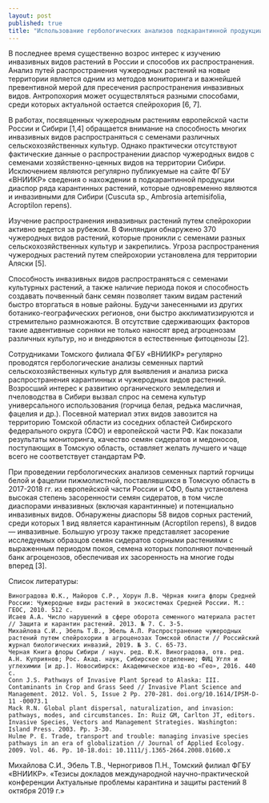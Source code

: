 ```yaml
---
layout: post
published: true
title: "Использование гербологических анализов подкарантинной продукции с целью изучения инвазивных растений"
---
```


В последнее время существенно возрос интерес к изучению инвазивных видов растений в России и способов их распространения. Анализ путей распространения чужеродных растений на новые территории является одним из методов мониторинга и важнейшей превентивной мерой для пресечения распространения инвазивных видов. Антропохория может осуществляться разными способами, среди которых актуальной остается спейрохория [6, 7].

В работах, посвященных чужеродным растениям европейской части России и Сибири [1,4] обращается внимание на способность многих инвазивных видов распространяться с семенами различных сельскохозяйственных культур. Однако практически отсутствуют фактические данные о распространении диаспор чужеродных видов с семенами хозяйственно-ценных видов на территории Сибири. Исключением являются регулярно публикуемые на сайте ФГБУ «ВНИИКР» сведения о нахождении в подкарантинной продукции диаспор ряда карантинных растений, которые одновременно являются и инвазивными для Сибири (Cuscuta sp., Ambrosia artemisifolia, Acroptilon repens).

Изучение распространения инвазивных растений путем спейрохории активно ведется за рубежом. В Финляндии обнаружено 370 чужеродных видов растений, которые проникли с семенами разных сельскохозяйственных культур и закрепились. Угроза распространения чужеродных растений путем спейрохории установлена для территории Аляски [5].

Способность инвазивных видов распространяться с семенами культурных растений, а также наличие периода покоя и способность создавать почвенный банк семян позволяет таким видам растений быстро вторгаться в новые районы. Будучи занесенными из других ботанико-географических регионов, они быстро акклиматизируются и стремительно размножаются. В отсутствие сдерживающих факторов такие адвентивные сорняки не только наносят вред агроценозам различных культур, но и внедряются в естественные фитоценозы [2].

Сотрудниками Томского филиала ФГБУ «ВНИИКР» регулярно проводятся гербологические анализы семенных партий сельскохозяйственных культур для выявления и анализа риска распространения карантинных и чужеродных видов растений. Возросший интерес к развитию органического земледелия и пчеловодства в Сибири вызвал спрос на семена культур универсального использования (горчица белая, редька масличная, фацелия и др.). Посевной материал этих видов завозится на территорию Томской области из соседних областей Сибирского федерального округа (СФО) и европейской части РФ. Как показали результаты мониторинга, качество семян сидератов и медоносов, поступающих в Томскую область, оставляет желать лучшего и чаще всего не соответствует стандартам РФ.

При проведении гербологических анализов семенных партий горчицы белой и фацелии пижмолистной, поставлявшихся в Томскую область в 2017-2018 гг. из европейской части России и СФО, была установлена высокая степень засоренности семян сидератов, в том числе диаспорами инвазивных (включая карантинные) и потенциально инвазивных видов. Обнаружены диаспоры 58 видов сорных растений, среди которых 1 вид является карантинным (Acroptilon repens), 8 видов — инвазивные. Большую угрозу также представляет засорение исследуемых образцов семян сидератов сорными растениями с выраженным периодом покоя, семена которых пополняют почвенный банк агроценозов, обеспечивая их засоренность на многие годы вперед [3].

Список литературы:

    Виноградова Ю.К., Майоров С.Р., Хорун Л.B. Чёрная книга флоры Средней России: Чужеродные виды растений в экосистемах Средней России. М.: ГЕОС, 2010. 512 с.
    Исаев А.А. Число нарушений в сфере оборота семенного материала растет // Защита и карантин растений. 2013. № 7. С. 3-5.
    Михайлова С.И., Эбель Т.В., Эбель А.Л. Распространение чужеродных растений путем спейрохории в агроценозах Томской области // Российский журнал биологических инвазий, 2019. № 3. С. 65-73.
    Черная Книга флоры Сибири / науч. ред. Ю.К. Виноградова, отв. ред. А.Н. Куприянов; Рос. Акад. наук, Сибирское отделение; ФИЦ Угля и углехимии [и др.]. Новосибирск: Академическое изд-во «Гео», 2016. 440 с.
    Conn J.S. Pathways of Invasive Plant Spread to Alaska: III. Contaminants in Crop and Grass Seed // Invasive Plant Science and Management. 2012. Vol. 5, Issue 2 Pp. 270-281. doi.org/10.1614/IPSM-D-11 -00073.1
    Mack R.N. Global plant dispersal, naturalization, and invasion: pathways, modes, and circumstances. In: Ruiz GM, Carlton JT, editors. Invasive Species, Vectors and Management Strategies. Washington: Island Press. 2003. Pp. 3-30.
    Hulme P. E. Trade, transport and trouble: managing invasive species pathways in an era of globalization // Journal of Applied Ecology. 2009. Vol. 46. Pp. 10-18.doi: 10.1111/j.1365-2664.2008.01600.x

Михайлова С.И., Эбель Т.В., Черногривов П.Н., Томский филиал ФГБУ «ВНИИКР».
«Тезисы докладов международной научно-практической конференции Актуальные проблемы карантина и защиты растений 8 октября 2019 г.»